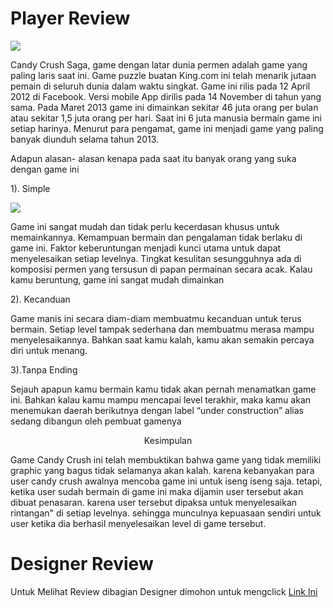
# [](#header-1)Player Review
<html>
<body>
<p><img src="https://user-images.githubusercontent.com/14831167/30286819-2533992c-974d-11e7-99a4-e65dda9fcaa4.jpg"></p>
<p>Candy Crush Saga, game dengan latar dunia permen adalah game yang paling laris saat ini. Game puzzle buatan King.com ini telah menarik jutaan pemain di seluruh dunia dalam waktu singkat. Game ini rilis pada 12 April 2012 di Facebook. Versi mobile App dirilis pada 14 November di tahun yang sama. Pada Maret 2013 game ini dimainkan sekitar 46 juta orang per bulan atau sekitar 1,5 juta orang per hari. Saat ini 6 juta manusia bermain game ini setiap harinya. Menurut para pengamat, game ini menjadi game yang paling banyak diunduh selama tahun 2013.</p>
<p> Adapun alasan- alasan kenapa pada saat itu banyak orang yang suka dengan game ini </p>
<p>1). Simple</p>
<p><img src="https://user-images.githubusercontent.com/14831167/30287441-49264896-974f-11e7-9093-c037b0eb94ca.jpg"></p>
<p>Game ini sangat mudah dan tidak perlu kecerdasan khusus untuk memainkannya. Kemampuan bermain dan pengalaman tidak berlaku di game ini. Faktor keberuntungan menjadi kunci utama untuk dapat menyelesaikan setiap levelnya. Tingkat kesulitan sesungguhnya ada di komposisi permen yang tersusun di papan permainan secara acak. Kalau kamu beruntung, game ini sangat mudah dimainkan</p>
<p>2). Kecanduan</p>
<p>Game manis ini secara diam-diam membuatmu kecanduan untuk terus bermain. Setiap level tampak sederhana dan membuatmu merasa mampu menyelesaikannya. Bahkan saat kamu kalah, kamu akan semakin percaya diri untuk menang.</p>
<p>3).Tanpa Ending</p>
<p>Sejauh apapun kamu bermain kamu tidak akan pernah menamatkan game ini. Bahkan kalau kamu mampu mencapai level terakhir, maka kamu akan menemukan daerah berikutnya dengan label “under construction” alias sedang dibangun oleh pembuat gamenya</p>
<p align="center">Kesimpulan</p>
<p>Game Candy Crush ini telah membuktikan bahwa game yang tidak memiliki graphic yang bagus tidak selamanya akan kalah. karena kebanyakan para user candy crush awalnya mencoba game ini untuk iseng iseng saja. tetapi, ketika user sudah bermain di game ini maka dijamin user tersebut akan dibuat penasaran. karena user tersebut dipaksa untuk menyelesaikan rintangan" di setiap levelnya. sehingga munculnya kepuasaan sendiri untuk user ketika dia berhasil menyelesaikan level di game tersebut.</p>
</body>
</html>

# [](#header-1)Designer Review
Untuk Melihat Review dibagian Designer dimohon untuk mengclick <a href="designer.html">Link Ini</a>

